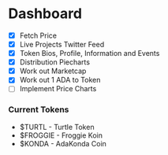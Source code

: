 # Dashboard

- [x] Fetch Price
- [x] Live Projects Twitter Feed
- [x] Token Bios, Profile, Information and Events
- [x] Distribution Piecharts
- [x] Work out Marketcap
- [x] Work out 1 ADA to Token
- [ ] Implement Price Charts

### Current Tokens
- $TURTL - Turtle Token
- $FROGGIE - Froggie Koin
- $KONDA - AdaKonda Coin
